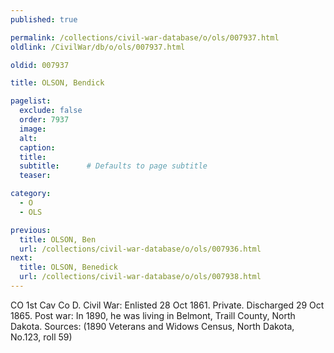 ```yaml
---
published: true

permalink: /collections/civil-war-database/o/ols/007937.html
oldlink: /CivilWar/db/o/ols/007937.html

oldid: 007937

title: OLSON, Bendick

pagelist:
  exclude: false
  order: 7937
  image: 
  alt:
  caption:
  title:
  subtitle:      # Defaults to page subtitle
  teaser:

category: 
  - O 
  - OLS

previous:
  title: OLSON, Ben
  url: /collections/civil-war-database/o/ols/007936.html  
next:
  title: OLSON, Benedick
  url: /collections/civil-war-database/o/ols/007938.html   
---
```

CO 1st Cav Co D. Civil War: Enlisted 28 Oct 1861. Private. Discharged 29 Oct 1865. Post war: In 1890, he was living in Belmont, Traill County, North Dakota. Sources: (1890 Veterans and Widows Census, North Dakota, No.123, roll 59)